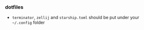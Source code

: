 ### dotfiles

- `terminator`, `zellij` and `starship.toml` should be put under your `~/.config` folder

